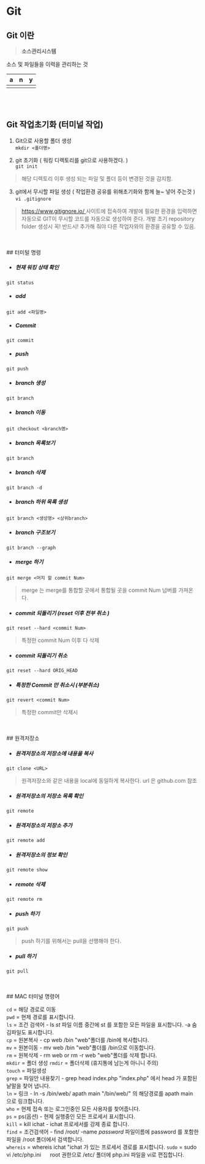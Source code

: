 


# Git

## Git 이란 
> **소스관리시스템**  

소스 및 파일들을 이력을 관리하는 것

|   a |   n   |   y   | 
|:----|:-----:|------:|
|     |       |       |


<br><br>

## Git 작업초기화 (터미널 작업)

1. Git으로 사용할 폴더 생성  
`mkdir <폴더명>`

2. git 초기화 ( 워킹 디렉토리를 git으로 사용하겠다. )  
`git init`
> 해당 디렉토리 이후 생성 되는 파일 및 폴더 등이 변경된 것을 감지함.

3. git에서 무시할 파일 생성 ( 작업환경 공유를 위해초기화와 함께 늘~ 넣어 주는것 )  
`vi .gitignore`
> [https://www.gitignore.io/ ](https://www.gitignore.io/ ) 사이트에 접속하여 
> 개발에 필요한 환경을 입력하면 자동으로 GIT이 무시할 코드를 자동으로 생성하여 준다.
> 개발 초기 repository folder 생성시 꼭! 반드시! 추가해 줘야 다른 작업자와의 환경을 공유할 수 있음.

<br>
<br>
## 터미털 명령

* ##### 현재 워킹 상태 확인
`git status`

* ##### add
`git add <파일명>`

* ##### Commit
`git commit`

* ##### push
`git push`

* ##### branch 생성
`git branch `

* ##### branch 이동
`git checkout <branch명>`

* ##### branch 목록보기
`git branch`

* ##### branch 삭제
`git branch -d`

* ##### branch 하위 목록 생성
`git branch <생성명> <상위branch>`

* ##### branch 구조보기
`git branch --graph`

* ##### merge 하기  
 `git merge <머지 할 commit Num>`
 > merge 는 merge를 통합할 곳에서 통합될 곳을 commit Num 넘버를 가져온다.

* ##### commit 되돌리기 (reset 이후 전부 취소 )  
`git reset --hard <commit Num>`
> 특정한  commit Num 이후 다 삭제 

* ##### commit 되돌리기 취소   
`git reset --hard ORIG_HEAD`

* ##### 특정한 Commit 만 취소시 (부분취소)  
`git revert <commit Num>`
> 특정한 commit만 삭제시


<br>
<br>
## 원격저장소

* ##### 원격저장소의 저장소에 내용을 복사
`git clone <URL>`
> 원격저장소와 같은 내용을 local에 동일하게 복사한다.
> url 은  github.com 참조

* ##### 원격저장소의 저장소 목록 확인  
`git remote`

* ##### 원격저장소의 저장소 추가
`git remote add`

* ##### 원격저장소의 정보 확인
`git remote show`

* ##### remote 삭제
`git remote rm`

* ##### push 하기
`git push`
> push 하기를 위해서는  pull을 선행해야 한다.

* ##### pull 하기
`git pull`

<br>
<br>
## MAC 터미널 명령어

`cd` = 해당 경로로 이동  
`pwd` = 현제 경로를 표시합니다.  
`ls` = 조건 검색어 - ls *st* 파일 이름 중간에 st 를 포함한 모든 파일을 표시합니다. -a 숨김파일도 표시합니다.  
`cp` = 원본복사 - cp web /bin "web"폴더를 /bin에 복사합니다.  
`mv` = 원본이동 - mv web /bin "web"폴더를 /bin으로 이동합니다.  
`rm` = 원복삭제 - rm web or rm -r web "web"폴더를 삭제 합니다.  
`mkdir` = 폴더 생성
`rmdir` = 폴더삭제 (휴지통에 남는게 아니니 주의)  
`touch` = 파일생성  
`grep` = 파일안 내용찾기 - grep head index.php "index.php" 에서 head 가 포함된 낱말을 찾어 냅니다.  
`ln` = 링크 - ln -s /bin/web/ apath main "/bin/web/" 의 해당경로를 apath main 으로 링크합니다.  
`who` = 현제 접속 또는 로그인중인 모든 사용자를 찾어줍니다.  
`ps` = ps(옵션) - 현제 실행중인 모든 프로세서 표시합니다.  
`kill` = kill ichat - ichat 프로세서를 강제 종료 합니다.  
`find` = 조건검색어 - find /root/ -name *password* 파일이름에 password 를 포함한 파일을 /root 폴더에서 검색합니다.  
`whereis` = whereis ichat "ichat 가 있는 프로세서 경로를 표시합니다.
`sudo` = sudo vi /etc/php.ini      root 권한으로 /etc/ 폴더에 php.ini 파일을 vi로 편집합니다.  

